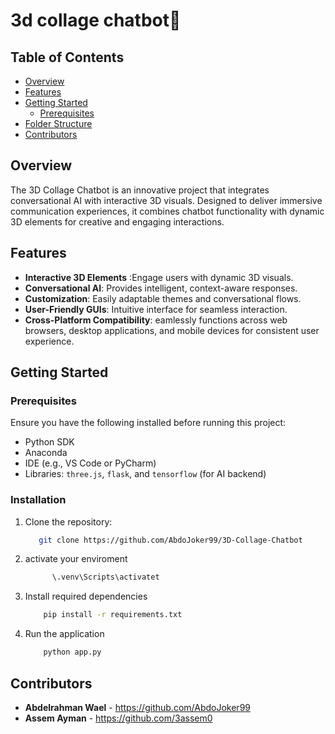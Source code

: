 # 3d collage chatbot🤖

## Table of Contents
- [Overview](#overview)
- [Features](#features)
- [Getting Started](#getting-started)
  - [Prerequisites](#prerequisites)
- [Folder Structure](#folder-structure)
- [Contributors](#contributors)

## Overview
The 3D Collage Chatbot is an innovative project that integrates conversational AI with interactive 3D visuals. Designed to deliver immersive communication experiences, it combines chatbot functionality with dynamic 3D elements for creative and engaging interactions.

## Features
- **Interactive 3D Elements** :Engage users with dynamic 3D visuals.
- **Conversational AI**: Provides intelligent, context-aware responses.
- **Customization**: Easily adaptable themes and conversational flows.
- **User-Friendly GUIs**: Intuitive interface for seamless interaction.
- **Cross-Platform Compatibility**: eamlessly functions across web browsers, desktop applications, and mobile devices for consistent user experience.
  
## Getting Started

### Prerequisites
Ensure you have the following installed before running this project:
- Python SDK
- Anaconda
- IDE (e.g., VS Code or PyCharm)
- Libraries: `three.js`, `flask`, and `tensorflow` (for AI backend)

### Installation
1. Clone the repository:
   ```bash
      git clone https://github.com/AbdoJoker99/3D-Collage-Chatbot
      ```
2. activate your  enviroment
   ```bash
         \.venv\Scripts\activatet
      ```
3. Install required dependencies
   ```bash
       pip install -r requirements.txt
      ```
4. Run the application
   ```bash
       python app.py
      ```

## Contributors

- **Abdelrahman Wael** - https://github.com/AbdoJoker99
- **Assem Ayman** - https://github.com/3assem0
  

